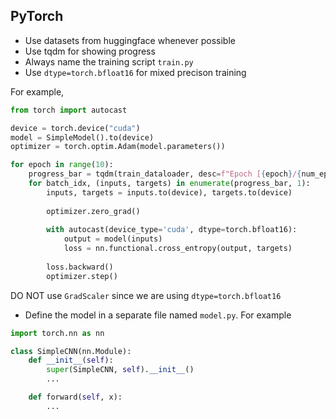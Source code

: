 ## PyTorch

- Use datasets from huggingface whenever possible
- Use tqdm for showing progress
- Always name the training script `train.py`
- Use `dtype=torch.bfloat16` for mixed precison training

For example,

```python
from torch import autocast

device = torch.device("cuda")
model = SimpleModel().to(device)
optimizer = torch.optim.Adam(model.parameters())

for epoch in range(10):
    progress_bar = tqdm(train_dataloader, desc=f"Epoch [{epoch}/{num_epochs}]", leave=False)
    for batch_idx, (inputs, targets) in enumerate(progress_bar, 1):
        inputs, targets = inputs.to(device), targets.to(device)
        
        optimizer.zero_grad()
        
        with autocast(device_type='cuda', dtype=torch.bfloat16):
            output = model(inputs)
            loss = nn.functional.cross_entropy(output, targets)
        
        loss.backward()
        optimizer.step()
```

DO NOT use `GradScaler` since we are using `dtype=torch.bfloat16`

- Define the model in a separate file named `model.py`. For example

```python
import torch.nn as nn

class SimpleCNN(nn.Module):
    def __init__(self):
        super(SimpleCNN, self).__init__()
        ...

    def forward(self, x):
        ...
```